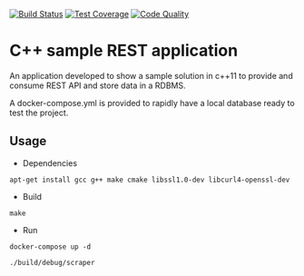 [![Build Status][ci_img]][ci_link]
[![Test Coverage][cov_img]][cov_link]
[![Code Quality][cq_img]][cq_link]

[ci_link]: https://travis-ci.org/campisano/cpp_sample_web_scraping_app
[ci_img]: https://travis-ci.org/campisano/cpp_sample_web_scraping_app.svg?branch=master "Build Status"
[cov_link]: https://codecov.io/gh/campisano/cpp_sample_web_scraping_app
[cov_img]: https://codecov.io/gh/campisano/cpp_sample_web_scraping_app/branch/master/graph/badge.svg "Test Coverage"
[cq_link]: https://lgtm.com/projects/g/campisano/cpp_sample_web_scraping_app/context:cpp
[cq_img]: https://img.shields.io/lgtm/grade/cpp/g/campisano/cpp_sample_web_scraping_app.svg?logo=lgtm&logoWidth=18 "Code Quality"

# C++ sample REST application

An application developed to show a sample solution in c++11 to provide and consume REST API and store data in a RDBMS.

A docker-compose.yml is provided to rapidly have a local database ready to test the project.



## Usage

* Dependencies

```apt-get install gcc g++ make cmake libssl1.0-dev libcurl4-openssl-dev```

* Build

```make```

* Run

```docker-compose up -d```

```./build/debug/scraper```
